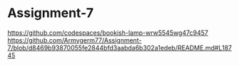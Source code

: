 # Assignment-7
https://github.com/codespaces/bookish-lamp-wrw5545wg47c9457
https://github.com/Armygerm77/Assignment-7/blob/d8469b93870055fe2844bfd3aabda6b302a1edeb/README.md#L18745
